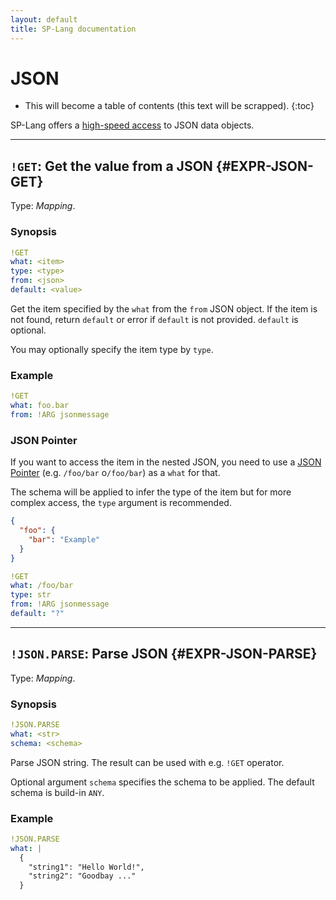 ```yaml
---
layout: default
title: SP-Lang documentation
---
```


# JSON

* This will become a table of contents (this text will be scrapped).
{:toc}

SP-Lang offers a [high-speed access](https://simdjson.org) to JSON data objects.

--- 

## `!GET`: Get the value from a JSON {#EXPR-JSON-GET}

Type: _Mapping_.


### Synopsis

```yaml
!GET
what: <item>
type: <type>
from: <json>
default: <value>
```

Get the item specified by the `what` from the `from` JSON object.
If the item is not found, return `default` or error if `default` is not provided.
`default` is optional.

You may optionally specify the item type by `type`.

### Example

```yaml
!GET
what: foo.bar
from: !ARG jsonmessage
```


### JSON Pointer

If you want to access the item in the nested JSON, you need to use a [JSON Pointer](https://datatracker.ietf.org/doc/html/rfc6901) (e.g. `/foo/bar` o`/foo/bar`) as a `what` for that.

The schema will be applied to infer the type of the item but for more complex access, the `type` argument is recommended.

```json
{
  "foo": {
    "bar": "Example"
  }
}
```

```yaml
!GET
what: /foo/bar
type: str
from: !ARG jsonmessage
default: "?"
```

--- 

## `!JSON.PARSE`: Parse JSON {#EXPR-JSON-PARSE}

Type: _Mapping_.

### Synopsis

```yaml
!JSON.PARSE
what: <str>
schema: <schema>
```

Parse JSON string.
The result can be used with e.g. `!GET` operator.

Optional argument `schema` specifies the schema to be applied.
The default schema is build-in `ANY`.


### Example

```yaml
!JSON.PARSE
what: |
  {
    "string1": "Hello World!",
    "string2": "Goodbay ..."
  }
```
